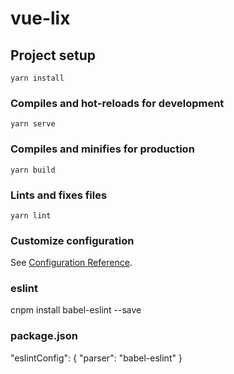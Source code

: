 # vue-lix

## Project setup
```
yarn install
```

### Compiles and hot-reloads for development
```
yarn serve
```

### Compiles and minifies for production
```
yarn build
```

### Lints and fixes files
```
yarn lint
```

### Customize configuration
See [Configuration Reference](https://cli.vuejs.org/config/).


### eslint 
cnpm install babel-eslint --save 

### package.json
"eslintConfig": {
    "parser": "babel-eslint"
  }